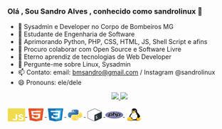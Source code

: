 ### Olá , Sou Sandro Alves , conhecido como sandrolinux 👋


- 🔭 Sysadmin e Developer no Corpo de Bombeiros MG
- 🔭 Estudante de Engenharia de Software
- 🌱 Aprimorando Python, PHP, CSS, HTML, JS, Shell Script e afins
- 👯 Procuro colaborar com Open Source e Software Livre
- 🤔 Eterno aprendiz de tecnologias de Web Developer
- 💬 Pergunte-me sobre Linux, Sysadmin
- 📫 Contato: email: bmsandro@gmail.com / Instagram @sandrolinux
- 😄 Pronouns: ele/dele

<div align="center">
  <a href="https://github.com/alfadivision">
  <img height="180em" src="https://github-readme-stats.vercel.app/api?username=alfadivision&show_icons=true&theme=dracula&include_all_commits=true&count_private=true"/>
  <img height="180em" src="https://github-readme-stats.vercel.app/api/top-langs/?username=alfadivision&layout=compact&langs_count=7&theme=dracula"/>
</div>

  <div style="display: inline_block"><br>
  <img align="center" alt="alfadivision-Js" height="30" width="40" src="https://raw.githubusercontent.com/devicons/devicon/master/icons/javascript/javascript-plain.svg">
  <img align="center" alt="alfadivision-HTML" height="30" width="40" src="https://raw.githubusercontent.com/devicons/devicon/master/icons/html5/html5-original.svg">
  <img align="center" alt="alfadivision-CSS" height="30" width="40" src="https://raw.githubusercontent.com/devicons/devicon/master/icons/css3/css3-original.svg">
  <img align="center" alt="alfadivision-Python" height="30" width="40" src="https://raw.githubusercontent.com/devicons/devicon/master/icons/python/python-original.svg">
   <img align="center" alt="alfadivision-bash" height="30" width="40" src="https://raw.githubusercontent.com/devicons/devicon/master/icons/bash/bash-original.svg">
   <img align="center" alt="alfadivision-PHP" height="30" width="40" src="https://raw.githubusercontent.com/devicons/devicon/master/icons/php/php-original.svg">
   <img align="center" alt="alfadivision-linux" height="30" width="40" src="https://raw.githubusercontent.com/devicons/devicon/master/icons/linux/linux-original.svg">
